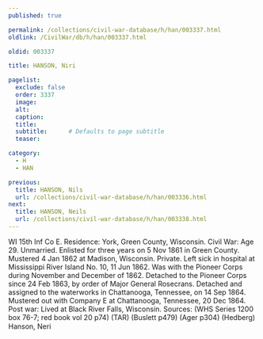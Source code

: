 ```yaml
---
published: true

permalink: /collections/civil-war-database/h/han/003337.html
oldlink: /CivilWar/db/h/han/003337.html

oldid: 003337

title: HANSON, Niri

pagelist:
  exclude: false
  order: 3337
  image: 
  alt:
  caption:
  title:
  subtitle:      # Defaults to page subtitle
  teaser:

category: 
  - H 
  - HAN

previous:
  title: HANSON, Nils
  url: /collections/civil-war-database/h/han/003336.html  
next:
  title: HANSON, Neils
  url: /collections/civil-war-database/h/han/003338.html   
---
```

WI 15th Inf Co E. Residence: York, Green County, Wisconsin. Civil War: Age 29. Unmarried. Enlisted for three years on 5 Nov 1861 in Green County. Mustered 4 Jan 1862 at Madison, Wisconsin. Private. Left sick in hospital at Mississippi River Island No. 10, 11 Jun 1862. Was with the Pioneer Corps during November and December of 1862. Detached to the Pioneer Corps since 24 Feb 1863, by order of Major General Rosecrans. Detached and assigned to the waterworks in Chattanooga, Tennessee, on 14 Sep 1864. Mustered out with Company E at Chattanooga, Tennessee, 20 Dec 1864. Post war: Lived at Black River Falls, Wisconsin. Sources: (WHS Series 1200 box 76-7; red book vol 20 p74) (TAR) (Buslett p479) (Ager p304) (Hedberg) &#147;Hanson, Neri&#148;